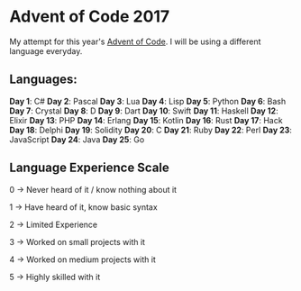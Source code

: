 # Advent of Code 2017

My attempt for this year's [Advent of Code](http://adventofcode.com). I will be using a different language everyday.

## Languages:

**Day 1**: C#
**Day 2**: Pascal
**Day 3**: Lua
**Day 4**: Lisp
**Day 5**: Python
**Day 6**: Bash
**Day 7**: Crystal
**Day 8**: D
**Day 9**: Dart
**Day 10**: Swift
**Day 11**: Haskell
**Day 12**: Elixir
**Day 13**: PHP
**Day 14**: Erlang
**Day 15**: Kotlin
**Day 16**: Rust
**Day 17**: Hack
**Day 18**: Delphi
**Day 19**: Solidity
**Day 20**: C
**Day 21**: Ruby
**Day 22**: Perl
**Day 23**: JavaScript
**Day 24**: Java
**Day 25**: Go

## Language Experience Scale

0 -> Never heard of it / know nothing about it

1 -> Have heard of it, know basic syntax

2 -> Limited Experience

3 -> Worked on small projects with it

4 -> Worked on medium projects with it

5 -> Highly skilled with it
